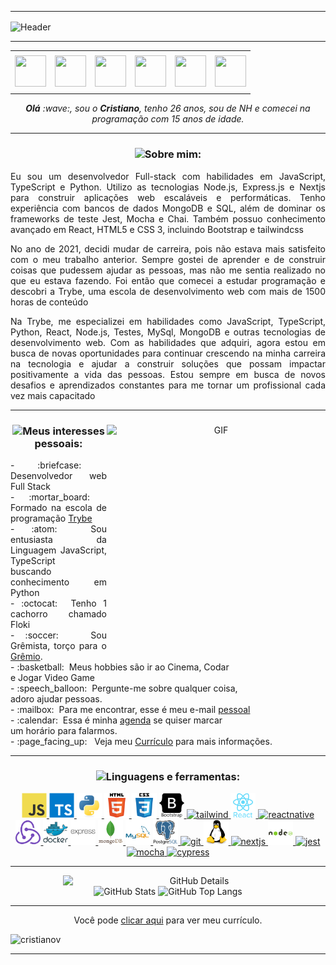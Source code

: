 -----

<div>
<img align="center" alt="Header" src="https://media.licdn.com/dms/image/C4E16AQGEl8R2-_pMaQ/profile-displaybackgroundimage-shrink_350_1400/0/1656962749938?e=1681948800&v=beta&t=gYJIak8Mojec8e1KJBC9jLhqZiSsuh1kbNarGf48Rqk"/>
</div>

-----

<div align="center">
<table>
<tr>
 <td align="center" colspan="7"></td>
</tr> 
<tr>
<td><a href="https://github.com/CristianoV" target="_blank"><img src="https://github.com/joaopauloaramuni/joaopauloaramuni/blob/master/img/github.png?raw=true" width="50px" height="50px"/></a>
</td>
<td><a href="mailto:cristianoviieira@gmail.com" target="_blank"><img src="https://github.com/joaopauloaramuni/joaopauloaramuni/blob/master/img/gmail.png?raw=true" width="50px" height="50px"/></a>
</td>
<td><a href="https://wa.me/5551997340308" target="_blank"><img src="https://github.com/joaopauloaramuni/joaopauloaramuni/blob/master/img/wpp.png?raw=true" width="50px" height="50px"/></a>
</td>
<td><a href="https://www.instagram.com/cristiianov/" target="_blank"><img src="https://github.com/joaopauloaramuni/joaopauloaramuni/blob/master/img/insta.png?raw=true" width="50px" height="50px"/></a>
</td>
<td><a href="https://www.linkedin.com/in/cristianov/" target="_blank"><img src="https://github.com/joaopauloaramuni/joaopauloaramuni/blob/master/img/linkedin.png?raw=true" width="50px" height="50px"/></a>
</td>
<td><a href="https://calendly.com/cristianov/" target="_blank"><img src="https://github.com/joaopauloaramuni/joaopauloaramuni/blob/master/img/calendar.png?raw=true" width="50px" height="50px"/></a>
</td>
</tr>
<tr>
 <td align="center" colspan="7"></td>
</tr> 
</table>

<div align="center">
<i><b>Olá</b> :wave:, sou o <b>Cristiano</b>, tenho 26 anos, sou de NH e comecei na programação com 15 anos de idade.</i>
</div>

-----

### <img height="20" src="https://raw.githubusercontent.com/innng/innng/master/assets/soulgem-sayaka.gif"/>Sobre mim:

<div align="justify">
  Eu sou um desenvolvedor Full-stack com habilidades em JavaScript, TypeScript e Python. Utilizo as tecnologias Node.js, Express.js e Nextjs para construir aplicações web escaláveis e performáticas. Tenho experiência com bancos de dados MongoDB e SQL, além de dominar os frameworks de teste Jest, Mocha e Chai. Também possuo conhecimento avançado em React, HTML5 e CSS 3, incluindo Bootstrap e tailwindcss

  No ano de 2021, decidi mudar de carreira, pois não estava mais satisfeito com o meu trabalho anterior. Sempre gostei de aprender e de construir coisas que pudessem ajudar as pessoas, mas não me sentia realizado no que eu estava fazendo. Foi então que comecei a estudar programação e descobri a Trybe, uma escola de desenvolvimento web com mais de 1500 horas de conteúdo

  Na Trybe, me especializei em habilidades como JavaScript, TypeScript, Python, React, Node.js, Testes, MySql, MongoDB e outras tecnologias de desenvolvimento web. Com as habilidades que adquiri, agora estou em busca de novas oportunidades para continuar crescendo na minha carreira na tecnologia e ajudar a construir soluções que possam impactar positivamente a vida das pessoas. Estou sempre em busca de novos desafios e aprendizados constantes para me tornar um profissional cada vez mais capacitado
</div>

-----

<div>
<div>
<img align="right" alt="GIF" src="https://github.com/joaopauloaramuni/joaopauloaramuni/blob/master/img/dev.gif?raw=true" width="350px" height="350px"/>
</div>

### <img height="20" src="https://raw.githubusercontent.com/innng/innng/master/assets/soulgem-sayaka.gif"/>Meus interesses pessoais:

<div align="justify">
<p>
- :briefcase: &nbsp; Desenvolvedor web Full Stack<br />
- :mortar_board: &nbsp; Formado na escola de programação <a href="https://www.betrybe.com/" target="_blank">Trybe</a><br />
- :atom:&nbsp; Sou entusiasta da Linguagem JavaScript, TypeScript <br /> buscando conhecimento em Python<br />
- :octocat:&nbsp; Tenho 1 cachorro chamado Floki<br />
- :soccer: &nbsp; Sou Grêmista, torço para o <a href="https://gremio.net/" target="_blank">Grêmio</a>.<br />
- :basketball:&nbsp; Meus hobbies são ir ao Cinema, Codar<br /> e Jogar Video Game<br />
- :speech_balloon:&nbsp; Pergunte-me sobre qualquer coisa,<br /> adoro ajudar pessoas.<br />
- :mailbox:&nbsp; Para me encontrar, esse é meu e-mail <a href="mailto:cristianoviieira@gmail.com" target="_blank">pessoal</a><br />
- :calendar:&nbsp; Essa é minha <a href="https://calendly.com/cristianov/reuniao-de-30-minutos" target="_blank">agenda</a> se quiser marcar <br />um horário para falarmos.<br />
- :page_facing_up: &nbsp; Veja meu <a href="https://gitconnected.com/cristianov/resume" target="_blank">Currículo</a> para mais informações.
</p>
</div>
</div>

-----

### <img height="20" src="https://raw.githubusercontent.com/innng/innng/master/assets/soulgem-sayaka.gif"/>Linguagens e ferramentas:
<p align="center"> 
<a href="https://developer.mozilla.org/en-US/docs/Web/JavaScript" target="_blank" rel="noreferrer">
<img src="https://raw.githubusercontent.com/devicons/devicon/master/icons/javascript/javascript-original.svg" alt="javascript" width="40" height="40"/>
</a>
<a href="https://www.typescriptlang.org/" target="_blank" rel="noreferrer"> <img src="https://raw.githubusercontent.com/devicons/devicon/master/icons/typescript/typescript-original.svg" alt="typescript" width="40" height="40"/>
</a>
<a href="https://www.python.org" target="_blank" rel="noreferrer"> <img src="https://raw.githubusercontent.com/devicons/devicon/master/icons/python/python-original.svg" alt="python" width="40" height="40"/>
</a>
<a href="https://www.w3.org/html/" target="_blank" rel="noreferrer"> <img src="https://raw.githubusercontent.com/devicons/devicon/master/icons/html5/html5-original-wordmark.svg" alt="html5" width="40" height="40"/> 
</a>
<a href="https://www.w3schools.com/css/" target="_blank" rel="noreferrer"> <img src="https://raw.githubusercontent.com/devicons/devicon/master/icons/css3/css3-original-wordmark.svg" alt="css3" width="40" height="40"/> 
</a>
<a href="https://getbootstrap.com" target="_blank" rel="noreferrer"> 
<img src="https://raw.githubusercontent.com/devicons/devicon/master/icons/bootstrap/bootstrap-plain-wordmark.svg" alt="bootstrap" width="40" height="40"/> 
</a>
<a href="https://tailwindcss.com/" target="_blank" rel="noreferrer"> <img src="https://www.vectorlogo.zone/logos/tailwindcss/tailwindcss-icon.svg" alt="tailwind" width="40" height="40"/> 
</a>
<a href="https://reactjs.org/" target="_blank" rel="noreferrer"> <img src="https://raw.githubusercontent.com/devicons/devicon/master/icons/react/react-original-wordmark.svg" alt="react" width="40" height="40"/> 
</a>
<a href="https://reactnative.dev/" target="_blank" rel="noreferrer"> <img src="https://reactnative.dev/img/header_logo.svg" alt="reactnative" width="40" height="40"/> 
</a>
<a href="https://redux.js.org" target="_blank" rel="noreferrer"> <img src="https://raw.githubusercontent.com/devicons/devicon/master/icons/redux/redux-original.svg" alt="redux" width="40" height="40"/> 
</a>
<a href="https://www.docker.com/" target="_blank" rel="noreferrer"> <img src="https://raw.githubusercontent.com/devicons/devicon/master/icons/docker/docker-original-wordmark.svg" alt="docker" width="40" height="40"/> 
</a>
<a href="https://expressjs.com" target="_blank" rel="noreferrer"> <img src="https://raw.githubusercontent.com/devicons/devicon/master/icons/express/express-original-wordmark.svg" alt="express" width="40" height="40"/> 
</a>
<a href="https://www.mongodb.com/" target="_blank" rel="noreferrer"> <img src="https://raw.githubusercontent.com/devicons/devicon/master/icons/mongodb/mongodb-original-wordmark.svg" alt="mongodb" width="40" height="40"/> 
</a>
<a href="https://www.mysql.com/" target="_blank" rel="noreferrer"> <img src="https://raw.githubusercontent.com/devicons/devicon/master/icons/mysql/mysql-original-wordmark.svg" alt="mysql" width="40" height="40"/> 
</a>
<a href="https://www.postgresql.org" target="_blank" rel="noreferrer"> <img src="https://raw.githubusercontent.com/devicons/devicon/master/icons/postgresql/postgresql-original-wordmark.svg" alt="postgresql" width="40" height="40"/> 
</a>
<a href="https://git-scm.com/" target="_blank" rel="noreferrer"> <img src="https://www.vectorlogo.zone/logos/git-scm/git-scm-icon.svg" alt="git" width="40" height="40"/> 
</a>
<a href="https://www.linux.org/" target="_blank" rel="noreferrer"> <img src="https://raw.githubusercontent.com/devicons/devicon/master/icons/linux/linux-original.svg" alt="linux" width="40" height="40"/> 
</a>
<a href="https://nextjs.org/" target="_blank" rel="noreferrer"> <img src="https://cdn.worldvectorlogo.com/logos/nextjs-2.svg" alt="nextjs" width="40" height="40"/> 
</a>
<a href="https://nodejs.org" target="_blank" rel="noreferrer"> <img src="https://raw.githubusercontent.com/devicons/devicon/master/icons/nodejs/nodejs-original-wordmark.svg" alt="nodejs" width="40" height="40"/> 
</a>
<a href="https://jestjs.io" target="_blank" rel="noreferrer"> <img src="https://www.vectorlogo.zone/logos/jestjsio/jestjsio-icon.svg" alt="jest" width="40" height="40"/> 
</a>
<a href="https://mochajs.org" target="_blank" rel="noreferrer"> <img src="https://www.vectorlogo.zone/logos/mochajs/mochajs-icon.svg" alt="mocha" width="40" height="40"/> 
</a>
<a href="https://www.cypress.io" target="_blank" rel="noreferrer"> <img src="https://raw.githubusercontent.com/simple-icons/simple-icons/6e46ec1fc23b60c8fd0d2f2ff46db82e16dbd75f/icons/cypress.svg" alt="cypress" width="40" height="40"/> 
</a>
</p>

-----

<div align="center">
  <div align="center">
    <img align="right" alt="GitHub Details" width="420px" src="https://github-profile-summary-cards.vercel.app/api/cards/profile-details?username=CristianoV&theme=github_dark"/>
  </div>
<img alt="GitHub Stats" width="200px" src="http://github-profile-summary-cards.vercel.app/api/cards/stats?username=CristianoV&theme=github_dark"/>
<img alt="GitHub Top Langs" width="200px" src="https://github-profile-summary-cards.vercel.app/api/cards/repos-per-language?username=cristianov&theme=github_dark"/>
</div>

-----
 
<p align="center">
  Você pode <a href="https://gitconnected.com/cristianov/resume" download="curriculo-anaclaudia" download>clicar aqui</a> para ver meu currículo.
</p>

<p align="left"> <img src="https://komarev.com/ghpvc/?username=cristianov&label=Profile%20views&color=0e75b6&style=flat" alt="cristianov" /> </p>
  
-----
